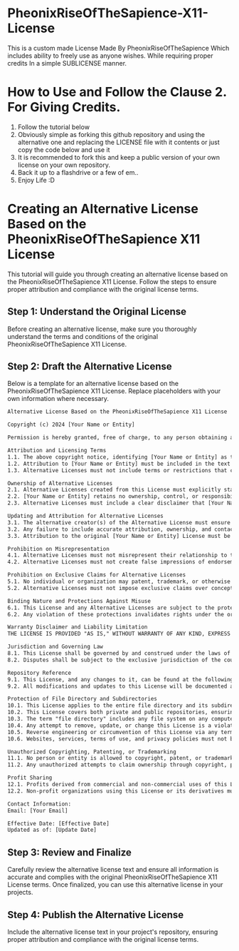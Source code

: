# PheonixRiseOfTheSapience-X11-License
This is a custom made License Made By PheonixRiseOfTheSapience Which includes ability to freely use as anyone wishes. While requiring proper credits In a simple SUBLICENSE manner.

# How to Use and Follow the Clause 2. For Giving Credits.
1. Follow the tutorial below
2. Obviously simple as forking this github repository and using the alternative one and replacing the LICENSE file with it contents or just copy the code below and use it
3. It is recommended to fork this and keep a public version of your own license on your own repository.
4. Back it up to a flashdrive or a few of em..
5. Enjoy Life :D

# Creating an Alternative License Based on the PheonixRiseOfTheSapience X11 License

This tutorial will guide you through creating an alternative license based on the PheonixRiseOfTheSapience X11 License. Follow the steps to ensure proper attribution and compliance with the original license terms.

## Step 1: Understand the Original License

Before creating an alternative license, make sure you thoroughly understand the terms and conditions of the original PheonixRiseOfTheSapience X11 License.

## Step 2: Draft the Alternative License

Below is a template for an alternative license based on the PheonixRiseOfTheSapience X11 License. Replace placeholders with your own information where necessary.

```txt
Alternative License Based on the PheonixRiseOfTheSapience X11 License

Copyright (c) 2024 [Your Name or Entity]

Permission is hereby granted, free of charge, to any person obtaining a copy of this license and associated documentation files (the "License") to use, modify, and distribute this License or derivatives thereof, subject to the following conditions:

Attribution and Licensing Terms
1.1. The above copyright notice, identifying [Your Name or Entity] as the original creator of this License, must be retained in all copies or substantial portions of this License.
1.2. Attribution to [Your Name or Entity] must be included in the text of any Alternative Licenses, explicitly stating that the Alternative License is based on the [Your Name or Entity] License.
1.3. Alternative Licenses must not include terms or restrictions that conflict with this License or diminish its permissiveness.

Ownership of Alternative Licenses
2.1. Alternative Licenses created from this License must explicitly state the ownership of the alternative version, identifying the alternative creator(s) or entity/entities as the owner(s).
2.2. [Your Name or Entity] retains no ownership, control, or responsibility over any Alternative Licenses.
2.3. Alternative Licenses must include a clear disclaimer that [Your Name or Entity] is not the owner or legal representative of the Alternative License.

Updating and Attribution for Alternative Licenses
3.1. The alternative creator(s) of the Alternative License must ensure that all relevant contact and attribution information is accurate and properly updated in the License text.
3.2. Any failure to include accurate attribution, ownership, and contact details may invalidate the legality of the Alternative License.
3.3. Attribution to the original [Your Name or Entity] License must be preserved, but ownership credit for the alternative version must not imply ownership or endorsement by [Your Name or Entity].

Prohibition on Misrepresentation
4.1. Alternative Licenses must not misrepresent their relationship to the [Your Name or Entity] License or its author.
4.2. Alternative Licenses must not create false impressions of endorsement, shared ownership, or legal connection with [Your Name or Entity].

Prohibition on Exclusive Claims for Alternative Licenses
5.1. No individual or organization may patent, trademark, or otherwise restrict the use of this License or any Alternative Licenses derived from it.
5.2. Alternative Licenses must not impose exclusive claims over concepts, terms, or conditions present in this License.

Binding Nature and Protections Against Misuse
6.1. This License and any Alternative Licenses are subject to the protections outlined in Sections 4, 5, and 6 regarding circumvention, reverse engineering, or misuse.
6.2. Any violation of these protections invalidates rights under the original [Your Name or Entity] License and any Alternative Licenses derived from it.

Warranty Disclaimer and Liability Limitation
THE LICENSE IS PROVIDED "AS IS," WITHOUT WARRANTY OF ANY KIND, EXPRESS OR IMPLIED, INCLUDING BUT NOT LIMITED TO THE WARRANTIES OF MERCHANTABILITY, FITNESS FOR A PARTICULAR PURPOSE, AND NONINFRINGEMENT.

Jurisdiction and Governing Law
8.1. This License shall be governed by and construed under the laws of [Your Jurisdiction].
8.2. Disputes shall be subject to the exclusive jurisdiction of the courts of [Your Jurisdiction].

Repository Reference
9.1. This License, and any changes to it, can be found at the following repository: [Your Repository URL].
9.2. All modifications and updates to this License will be documented and published in the repository mentioned above.

Protection of File Directory and Subdirectories
10.1. This License applies to the entire file directory and its subdirectories, including all files and folders within the repository.
10.2. This License covers both private and public repositories, ensuring that the terms apply regardless of the repository's visibility.
10.3. The term "file directory" includes any file system on any computer machine.
10.4. Any attempt to remove, update, or change this License is a violation of the License itself.
10.5. Reverse engineering or circumvention of this License via any terms of use, privacy policy, license, websites, or services is strictly prohibited.
10.6. Websites, services, terms of use, and privacy policies must not be used to circumvent, reverse engineer, or otherwise violate this License.

Unauthorized Copyrighting, Patenting, or Trademarking
11.1. No person or entity is allowed to copyright, patent, or trademark this License or any derivative works thereof regardless of written consent from [Your Name or Entity].
11.2. Any unauthorized attempts to claim ownership through copyright, patents, or trademarks will render this License null and void for the offending party.

Profit Sharing
12.1. Profits derived from commercial and non-commercial uses of this License or its derivatives must be shared equally (50%) with the original creator, [Your Name or Entity].
12.2. Non-profit organizations using this License or its derivatives must allocate 5% of any profits made to [Your Name or Entity].

Contact Information:
Email: [Your Email]

Effective Date: [Effective Date]
Updated as of: [Update Date]
```
## Step 3: Review and Finalize

Carefully review the alternative license text and ensure all information is accurate and complies with the original PheonixRiseOfTheSapience X11 License terms. Once finalized, you can use this alternative license in your projects.

## Step 4: Publish the Alternative License

Include the alternative license text in your project's repository, ensuring proper attribution and compliance with the original license terms.
